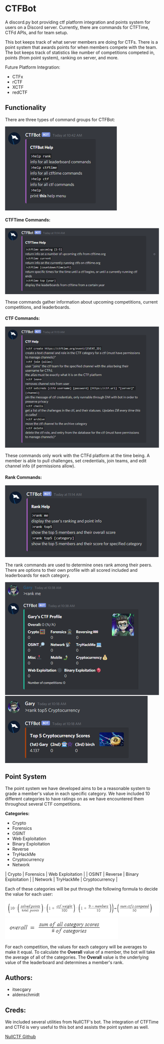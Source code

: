 # CTFBot
A discord.py bot providing ctf platform integration and points system for
users on a Discord server. Currently, there are commands for CTFTime, CTFd APIs,
and for team setup.

This bot keeps track of what server members are doing for CTFs. There is a point
system that awards points for when members compete with the team. The bot keeps
track of statistics like number of competitions competed in, points
(from point system), ranking on server, and more.

Future Platform Integration:
- CTFx
- rCTF
- XCTF
- redCTF

## Functionality
There are three types of command groups for CTFBot:

<img src="images/help.PNG" alt="Help Info">

#### CTFTime Commands:

<img src="images/ctftime_help.PNG" alt="CTFTime Help Info">

These commands gather information about upcoming competitions, current
competitions, and leaderboards.

#### CTF Commands:

<img src="images/ctf_help.PNG" alt="CTF Help Info">

These commands only work with the CTFd platform at the time being. A member is
able to pull challenges, set credentials, join teams, and edit channel info
(if permissions allow).

#### Rank Commands:

<img src="images/rank_help.PNG" alt="Rank Help Info">

The rank commands are used to determine ones rank among their peers. There are
options to their own profile with all scored included and leaderboards for each
category.

<img src="images/rank_me.PNG" alt="Rank Me Command">

<img src="images/category.PNG" alt="Category Leaderboard Example">


## Point System
The point system we have developed aims to be a reasonable system to grade a
member's value in each specific category. We have included 10 different categories
to have ratings on as we have encountered them throughout several CTF competitions.

**Categories:**
- Crypto
- Forensics
- OSINT
- Web Exploitation
- Binary Exploitation
- Reverse
- TryHackMe
- Cryptocurrency
- Network

| Crypto  | Forensics |  Web Exploitation   |
|  OSINT  |  Reverse  | Binary Exploitation |
| Network | TryHackMe |   Cryptocurrency    |

Each of these categories will be put through the following formula to decide the
value for each user:

<img src="images/points_system_challs.PNG" alt="Point System Formula">

<img src="images/points_system_challs2.PNG" alt="Point System Overall Formula">

For each competition, the values for each category will be averages to make it equal.
To calculate the **Overall** value of a member, the bot will take the average of
all of the categories. The **Overall** value is the underlying value of the
leaderboard and determines a member's rank.

## Authors:
- itsecgary
- aldenschmidt

## Creds:
We included several utilities from NullCTF's bot. The integration of CTFTime and
CTFd is very useful to this bot and assists the point system as well.

[NullCTF Github](https://github.com/NullPxl/NullCTF)
